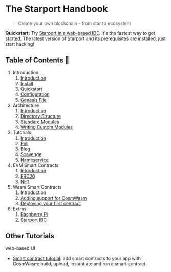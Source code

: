 # The Starport Handbook

> Create your own blockchain - from star to ecosystem

**Quickstart:** Try <a href="https://gitpod.io/#https://github.com/tendermint/starport/" target="_blank">Starport in a web-based IDE</a>. It's the fastest way to get started. The latest version of Starport and its prerequisites are installed, just start hacking!

## Table of Contents 🔎

1. Introduction  
   1. [Introduction](01%20Introduction/introduction.md)  
   2. [Install](01%20Introduction/install.md)
   3. [Quickstart](01%20Introduction/quickstart.md)
   4. [Configuration](01%20Introduction/configuration.md)  
   5. [Genesis File](01%20Introduction/genesis_file.md)  
2. Architecture
    1. [Introduction](02%20Architecture/introduction.md)  
    2. [Directory Structure](02%20Architecture/directory_structure.md)  
    3. [Standard Modules](02%20Architecture/standard_modules.md)
    4. [Writing Custom Modules](02%20Architecture/writing_custom_modules.md)
3. Tutorials  
    1. [Introduction](03%20Tutorials/introduction.md)
    2. [Poll](https://github.com/cosmos/sdk-tutorials/blob/master/voter/index.md)
    3. [Blog](https://github.com/cosmos/sdk-tutorials/blob/master/blog/tutorial/01-index.md)
    4. [Scavenge](https://github.com/cosmos/sdk-tutorials/blob/master/scavenge/tutorial/01-background.md)
    5. [Nameservice](https://github.com/cosmos/sdk-tutorials/blob/master/nameservice/tutorial/00-intro.md)
4. EVM Smart Contracts  
    1. [Introduction](04%20EVM%20smart%20contracts/introduction.md)  
    2. [ERC20](04%20EVM%20smart%20contracts/erc20.md)  
    3. [NFT](04%20EVM%20smart%20contracts/nft.md)  
5. Wasm Smart Contracts
    1. [Introduction](05%20Wasm%20Smart%20Contracts/introduction.md)
    2. [Adding support for CosmWasm](05%20Wasm%20Smart%20Contracts/adding_support_for_cosmwasm.md)
    3. [Deploying your first contract](05%20Wasm%20Smart%20Contracts/deploying_your_first_contract.md)  
6. Extras
    1. [Raspberry Pi](RaspberryPi.md)
    2. [Starport IBC](Starport%20IBC.md)

## Other Tutorials

web-based UI
- [Smart contract tutorial](https://www.notion.so/Smart-contracts-with-CosmWasm-c6fbcd584b78437a843e738b922dc108): add smart contracts to your app with CosmWasm: build, upload, instantiate and run a smart contract

